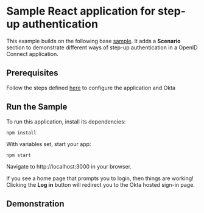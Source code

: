 # Sample React application for step-up authentication

This example builds on the following base [sample](https://github.com/okta/samples-js-react). It adds a **Scenario** section to demonstrate different ways of step-up authentication in a OpenID Connect application.


## Prerequisites

Follow the steps defined [here](https://github.com/okta/samples-js-react/tree/master/okta-hosted-login) to configure the application and Okta


## Run the Sample

To run this application, install its dependencies:

```
npm install
```

With variables set, start your app:

```
npm start
```

Navigate to http://localhost:3000 in your browser.

If you see a home page that prompts you to login, then things are working!  Clicking the **Log in** button will redirect you to the Okta hosted sign-in page.


## Demonstration




